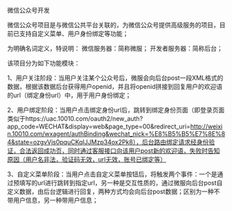 微信公众号开发

微信公众号项目是与微信公共平台关联的，为微信公众号提供高级服务的项目，目前已支持自定义菜单、用户身份绑定等功能；

为明确名词定义，特说明：
微信服务器：简称微服；
开发者服务器：简称后台；

该项目分为如下功能模块：

1、用户关注阶段：当用户关注某个公众号后，微服会向后台post一段XML格式的数据，根据该数据后台获得用户openid，并且将openid拼接到回复用户的欢迎语的url（绑定身份url）中，用于用户身份绑定；

2、用户绑定阶段：当用户点击绑定身份url后，跳转到绑定身份页面（即登录页面类似于https://uac.10010.com/oauth2/new_auth?app_code=WECHAT&display=web&page_type=00&redirect_uri=http://weixin.10010.com/wxagent/authBinding&wechat_nick=%E8%B5%B5%E7%8E%84&state=ozgvVjs0pquCKqIJJMzp34ox2Pk8），后台路由绑定请求经身份验证，合法返回成功页，同时通过客服接口向该用户post新的欢迎语，失败时告知原因（用户名非法，验证码无效，url无效，账号已绑定等）

3、自定义菜单阶段：当用户点击自定义菜单按钮后，将触发两个事件：一个是通过预填写的url进行跳转到指定url，另一种是交互性质的，通过微服向后台post自定义数据，由后台逻辑进行回复，两种方式均会向后台post数据；区别为一种不带用户信息，另一种带用户信息；
